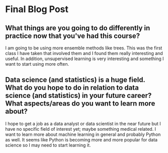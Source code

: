 # Final Blog Post

## What things are you going to do differently in practice now that you've had this course?
I am going to be using more ensemble methods like trees. This was the first class I have taken that involved them and I found them really interesting and useful. In addition, unsupervised learning is very interesting and something I want to start using more often.

## Data science (and statistics) is a huge field. What do you hope to do in relation to data science (and statistics) in your future career? What aspects/areas do you want to learn more about? 
I hope to get a job as a data analyst or data scientist in the near future but I have no specific field of interest yet; maybe something medical related. 
I want to learn more about machine learning in general and probably Python as well. It seems like Python is becoming more and more popular for data science so I may need to start learning it.
